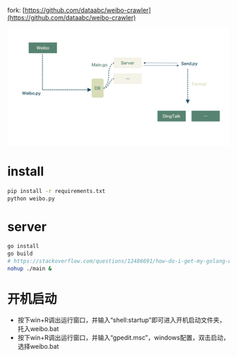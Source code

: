 fork: [https://github.com/dataabc/weibo-crawler](https://github.com/dataabc/weibo-crawler)

![](crawler.png)

# install 
```bash
pip install -r requirements.txt
python weibo.py
```

# server
```bash
go install
go build
# https://stackoverflow.com/questions/12486691/how-do-i-get-my-golang-web-server-to-run-in-the-background/
nohup ./main &
```

# 开机启动

- 按下win+R调出运行窗口，并输入“shell:startup”即可进入开机启动文件夹，托入weibo.bat
- 按下win+R调出运行窗口，并输入“gpedit.msc”，windows配置，双击启动，选择weibo.bat
